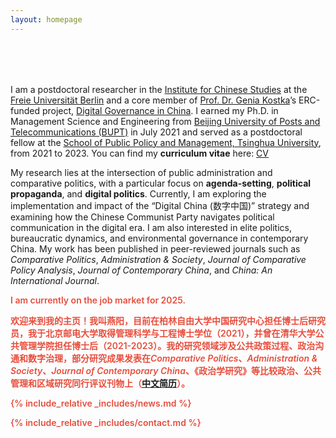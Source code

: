 ```yaml
---
layout: homepage
---
```


<h1 id="about-me"></h1>

<h2 style="margin: 80px 0px 10px;"></h2>

I am a postdoctoral researcher in the [Institute for Chinese Studies](https://www.geschkult.fu-berlin.de/e/oas/sinologie/index.html) at the [Freie Universität Berlin](https://www.fu-berlin.de/) and a core member of [Prof. Dr. Genia Kostka](https://www.geschkult.fu-berlin.de/e/oas/sinologie/institut/mitarbeiter/1_professoren/Kostka.html)’s ERC-funded project, [Digital Governance in China](https://www.digitalgovernancechina.eu/). I earned my Ph.D. in Management Science and Engineering from [Beijing University of Posts and Telecommunications (BUPT)](https://www.bupt.edu.cn/) in July 2021 and served as a postdoctoral fellow at the [School of Public Policy and Management, Tsinghua University](https://www.sppm.tsinghua.edu.cn/), from 2021 to 2023. You can find my **curriculum vitae** here: [CV](./assets/file/CV_202502.pdf)

My research lies at the intersection of public administration and comparative politics, with a particular focus on **agenda-setting**, **political propaganda**, and **digital politics**. Currently, I am exploring the implementation and impact of the “Digital China (数字中国)” strategy and examining how the Chinese Communist Party navigates political communication in the digital era. I am also interested in elite politics, bureaucratic dynamics, and environmental governance in contemporary China. My work has been published in peer-reviewed journals such as *Comparative Politics*, *Administration & Society*, *Journal of Comparative Policy Analysis*, *Journal of Contemporary China*, and *China: An International Journal*.

<strong style="color:#e74d3c; font-weight:600"><strong style="color:#e74d3c; font-weight:600">I am currently on the job market for 2025.</strong> 

欢迎来到我的主页！我叫燕阳，目前在柏林自由大学中国研究中心担任博士后研究员，我于北京邮电大学取得管理科学与工程博士学位（2021），并曾在清华大学公共管理学院担任博士后（2021-2023）。我的研究领域涉及公共政策过程、政治沟通和数字治理，部分研究成果发表在*Comparative Politics*、*Administration & Society*、*Journal of Contemporary China*、《政治学研究》等比较政治、公共管理和区域研究同行评议刊物上（[中文简历](./assets/file/CV_燕阳2502.pdf)）。

{% include_relative _includes/news.md %}

{% include_relative _includes/contact.md %}
